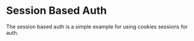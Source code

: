# Session Based Auth

The session based auth is a simple example for using cookies sessions for auth. 